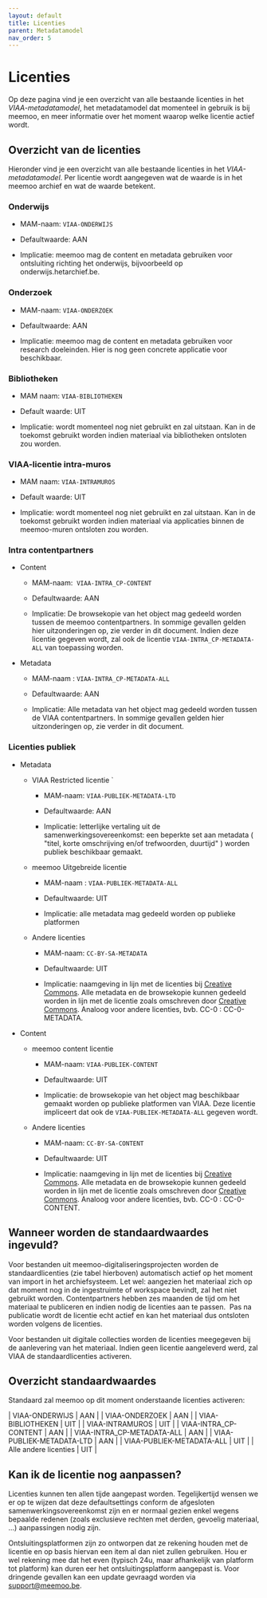 ```yaml
---
layout: default
title: Licenties
parent: Metadatamodel
nav_order: 5
---
```


# Licenties

Op deze pagina vind je een overzicht van alle bestaande licenties in het _VIAA-metadatamodel_, het metadatamodel dat momenteel in gebruik is bij meemoo, en meer informatie over het moment waarop welke licentie actief wordt.

## Overzicht van de licenties

Hieronder vind je een overzicht van alle bestaande licenties in het _VIAA-metadatamodel_. Per licentie wordt aangegeven wat de waarde is in het meemoo archief en wat de waarde betekent.

### Onderwijs

- MAM-naam: `VIAA-ONDERWIJS`

- Defaultwaarde: AAN

- Implicatie: meemoo mag de content en metadata gebruiken voor ontsluiting richting het onderwijs, bijvoorbeeld op onderwijs.hetarchief.be.

### Onderzoek

- MAM-naam: `VIAA-ONDERZOEK`

- Defaultwaarde: AAN

- Implicatie: meemoo mag de content en metadata gebruiken voor research doeleinden. Hier is nog geen concrete applicatie voor beschikbaar.

### Bibliotheken

- MAM naam: `VIAA-BIBLIOTHEKEN`

- Default waarde: UIT

- Implicatie: wordt momenteel nog niet gebruikt en zal uitstaan. Kan in de toekomst gebruikt worden indien materiaal via bibliotheken ontsloten zou worden.

### VIAA-licentie intra-muros

- MAM naam: `VIAA-INTRAMUROS`

- Default waarde: UIT

- Implicatie: wordt momenteel nog niet gebruikt en zal uitstaan. Kan in de toekomst gebruikt worden indien materiaal via applicaties binnen de meemoo-muren ontsloten zou worden.

### Intra contentpartners

- Content

  - MAM-naam:  `VIAA-INTRA_CP-CONTENT`

  - Defaultwaarde: AAN

  - Implicatie: De browsekopie van het object mag gedeeld worden tussen de meemoo contentpartners. In sommige gevallen gelden hier uitzonderingen op, zie verder in dit document. Indien deze licentie gegeven wordt, zal ook de licentie `VIAA-INTRA_CP-METADATA-ALL` van toepassing worden.

- Metadata

  - MAM-naam : `VIAA-INTRA_CP-METADATA-ALL`

  - Defaultwaarde: AAN

  - Implicatie: Alle metadata van het object mag gedeeld worden tussen de VIAA contentpartners. In sommige gevallen gelden hier uitzonderingen op, zie verder in dit document.

### Licenties publiek

- Metadata

  - VIAA Restricted licentie
`
    - MAM-naam: `VIAA-PUBLIEK-METADATA-LTD`

    - Defaultwaarde: AAN

    - Implicatie: letterlijke vertaling uit de samenwerkingsovereenkomst: een beperkte set aan metadata ( "titel, korte omschrijving en/of trefwoorden, duurtijd" ) worden publiek beschikbaar gemaakt.

  - meemoo Uitgebreide licentie

    - MAM-naam : `VIAA-PUBLIEK-METADATA-ALL`

    - Defaultwaarde: UIT

    - Implicatie: alle metadata mag gedeeld worden op publieke platformen

  - Andere licenties

    - MAM-naam: `CC-BY-SA-METADATA`

    - Defaultwaarde: UIT

    - Implicatie: naamgeving in lijn met de licenties bij [Creative Commons](https://creativecommons.org/). Alle metadata en de browsekopie kunnen gedeeld worden in lijn met de licentie zoals omschreven door [Creative Commons](https://creativecommons.org/). Analoog voor andere licenties, bvb. CC-0 : CC-0-METADATA.

- Content

  - meemoo content licentie

    - MAM-naam: `VIAA-PUBLIEK-CONTENT`

    - Defaultwaarde: UIT

    - Implicatie: de browsekopie van het object mag beschikbaar gemaakt worden op publieke platformen van VIAA. Deze licentie impliceert dat ook de `VIAA-PUBLIEK-METADATA-ALL` gegeven wordt.

  - Andere licenties

    - MAM-naam: `CC-BY-SA-CONTENT`

    - Defaultwaarde: UIT

    - Implicatie: naamgeving in lijn met de licenties bij [Creative Commons](https://creativecommons.org/). Alle metadata en de browsekopie kunnen gedeeld worden in lijn met de licentie zoals omschreven door [Creative Commons](https://creativecommons.org/). Analoog voor andere licenties, bvb. CC-0 : CC-0-CONTENT.


## Wanneer worden de standaardwaardes ingevuld?

Voor bestanden uit meemoo-digitaliseringsprojecten worden de standaardlicenties (zie tabel hierboven) automatisch actief op het moment van import in het archiefsysteem. Let wel: aangezien het materiaal zich op dat moment nog in de ingestruimte of workspace bevindt, zal het niet gebruikt worden. Contentpartners hebben zes maanden de tijd om het materiaal te publiceren en indien nodig de licenties aan te passen.  Pas na publicatie wordt de licentie echt actief en kan het materiaal dus ontsloten worden volgens de licenties.

Voor bestanden uit digitale collecties worden de licenties meegegeven bij de aanlevering van het materiaal. Indien geen licentie aangeleverd werd, zal VIAA de standaardlicenties activeren.

## Overzicht standaardwaardes

Standaard zal meemoo op dit moment onderstaande licenties activeren:

  | VIAA-ONDERWIJS  |    AAN |
  | VIAA-ONDERZOEK   |   AAN |
  | VIAA-BIBLIOTHEKEN  |   UIT |
  | VIAA-INTRAMUROS  |   UIT |
  | VIAA-INTRA_CP-CONTENT  |  AAN |
  | VIAA-INTRA_CP-METADATA-ALL | AAN |
  | VIAA-PUBLIEK-METADATA-LTD  | AAN |
  | VIAA-PUBLIEK-METADATA-ALL |  UIT |
  | Alle andere licenties  | UIT |

## Kan ik de licentie nog aanpassen?

Licenties kunnen ten allen tijde aangepast worden. Tegelijkertijd wensen we er op te wijzen dat deze defaultsettings conform de afgesloten samenwerkingsovereenkomst zijn en er normaal gezien enkel wegens bepaalde redenen (zoals exclusieve rechten met derden, gevoelig materiaal, ...) aanpassingen nodig zijn.  

Ontsluitingsplatformen zijn zo ontworpen dat ze rekening houden met de licentie en op basis hiervan een item al dan niet zullen gebruiken. Hou er wel rekening mee dat het even (typisch 24u, maar afhankelijk van platform tot platform) kan duren eer het ontsluitingsplatform aangepast is. Voor dringende gevallen kan een update gevraagd worden via <support@meemoo.be>.